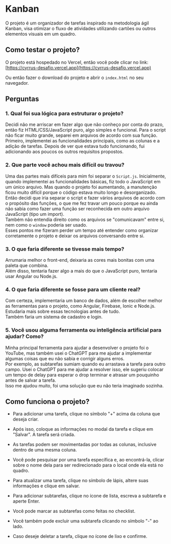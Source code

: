 # Kanban

O projeto é um organizador de tarefas inspirado na metodologia ágil Kanban, visa otimizar o fluxo de atividades utilizando cartões ou outros elementos visuais em um quadro.

## Como testar o projeto?

O projeto está hospedado no Vercel, então você pode clicar no link:  
[https://cyrrus-desafio.vercel.app](https://cyrrus-desafio.vercel.app)

Ou então fazer o download do projeto e abrir o `index.html` no seu navegador.

## Perguntas

### 1. Qual foi sua lógica para estruturar o projeto?

Decidi não me arriscar em fazer algo que não conheço por conta do prazo, então fiz HTML/CSS/JavaScript puro, algo simples e funcional. Para o script não ficar muito grande, separei em arquivos de acordo com sua função. Primeiro, implementei as funcionalidades principais, como as colunas e a adição de tarefas. Depois de ver que estava tudo funcionando, fui adicionando aos poucos os outros requisitos propostos.

### 2. Que parte você achou mais difícil ou travou?

Uma das partes mais difíceis para mim foi separar o `Script.js`. Inicialmente, quando implementei as funcionalidades básicas, fiz todo o JavaScript em um único arquivo. Mas quando o projeto foi aumentando, a manutenção ficou muito difícil porque o código estava muito longo e desorganizado. Então decidi que iria separar o script e fazer vários arquivos de acordo com o propósito das funções, o que me fez travar um pouco porque eu ainda não sabia como fazer uma função ser reconhecida em outro arquivo JavaScript (tipo um import).  
Também não entendia direito como os arquivos se "comunicavam" entre si, nem como o `window` poderia ser usado.  
Esses pontos me fizeram perder um tempo até entender como organizar corretamente o projeto e deixar os arquivos conversando entre si.

### 3. O que faria diferente se tivesse mais tempo?

Arrumaria melhor o front-end, deixaria as cores mais bonitas com uma paleta que combina.  
Além disso, tentaria fazer algo a mais do que o JavaScript puro, tentaria usar Angular ou Node.js.

### 4. O que faria diferente se fosse para um cliente real?

Com certeza, implementaria um banco de dados, além de escolher melhor as ferramentas para o projeto, como Angular, Firebase, Ionic e Node.js. Estudaria mais sobre essas tecnologias antes de tudo.  
Também faria um sistema de cadastro e login.

### 5. Você usou alguma ferramenta ou inteligência artificial para ajudar? Como?

Minha principal ferramenta para ajudar a desenvolver o projeto foi o YouTube, mas também usei o ChatGPT para me ajudar a implementar algumas coisas que eu não sabia e corrigir alguns erros.  
Por exemplo, as subtarefas sumiam quando eu arrastava a tarefa para outro campo. Usei o ChatGPT para me ajudar a resolver isso, ele sugeriu colocar um tempo de delay para esperar o drop terminar e atrasar um pouquinho antes de salvar a tarefa.  
Isso me ajudou muito, foi uma solução que eu não teria imaginado sozinha.

## Como funciona o projeto?

- Para adicionar uma tarefa, clique no símbolo "+" acima da coluna que deseja criar.
- Após isso, coloque as informações no modal da tarefa e clique em "Salvar". A tarefa será criada.
  
- As tarefas podem ser movimentadas por todas as colunas, inclusive dentro de uma mesma coluna.
- Você pode pesquisar por uma tarefa específica e, ao encontrá-la, clicar sobre o nome dela para ser redirecionado para o local onde ela está no quadro.
  
- Para atualizar uma tarefa, clique no símbolo de lápis, altere suas informações e clique em salvar.
- Para adicionar subtarefas, clique no ícone de lista, escreva a subtarefa e aperte Enter.
- Você pode marcar as subtarefas como feitas no checklist.
- Você também pode excluir uma subtarefa clicando no símbolo "-" ao lado.
- Caso deseje deletar a tarefa, clique no ícone de lixo e confirme.

